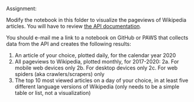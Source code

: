 Assignment: 

Modify the notebook in this folder to visualize the pageviews of Wikipedia articles. You will have to review [the API documentation](https://wikimedia.org/api/rest_v1/#!/Pageviews_data/get_metrics_pageviews_aggregate_project_access_agent_granularity_start_end).

You should e-mail me a link to a notebook on GitHub or PAWS that collects data from the API and creates the following results:
1. An article of your choice, plotted daily, for the calendar year 2020
2. All pageviews to Wikipedia, plotted monthly, for 2017-2020:
2a. For mobile web devices only
2b. For desktop devices only
2c. For web spiders (aka crawlers/scrapers) only
3. The top 10 most viewed articles on a day of your choice, in at least five different language versions of Wikipedia (only needs to be a simple table or list, not a visualization)

